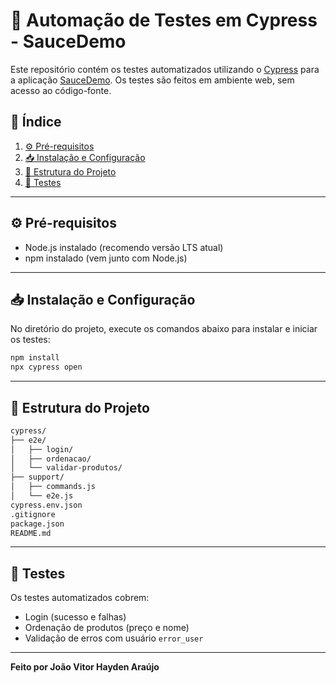 # 🚀 Automação de Testes em Cypress - SauceDemo

Este repositório contém os testes automatizados utilizando o [Cypress](https://www.cypress.io/) para a aplicação [SauceDemo](https://www.saucedemo.com/). Os testes são feitos em ambiente web, sem acesso ao código-fonte.

## 📌 Índice

1. [⚙️ Pré-requisitos](#pré-requisitos)  
2. [📥 Instalação e Configuração](#instalação-e-configuração)  
3. [📂 Estrutura do Projeto](#estrutura-do-projeto)  
4. [🧪 Testes](#testes)  

---

## ⚙️ Pré-requisitos

- Node.js instalado (recomendo versão LTS atual)  
- npm instalado (vem junto com Node.js)  

---

## 📥 Instalação e Configuração

No diretório do projeto, execute os comandos abaixo para instalar e iniciar os testes:

```bash
npm install
npx cypress open
```

---

## 📂 Estrutura do Projeto

```bash
cypress/
├── e2e/
│   ├── login/
│   ├── ordenacao/
│   └── validar-produtos/
├── support/
│   ├── commands.js
│   └── e2e.js
cypress.env.json
.gitignore
package.json
README.md
```
---

## 🧪 Testes

Os testes automatizados cobrem:

* Login (sucesso e falhas)
* Ordenação de produtos (preço e nome)
* Validação de erros com usuário `error_user`

---

**Feito por João Vitor Hayden Araújo**
